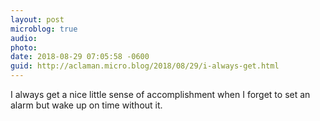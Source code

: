 ```yaml
---
layout: post
microblog: true
audio: 
photo: 
date: 2018-08-29 07:05:58 -0600
guid: http://aclaman.micro.blog/2018/08/29/i-always-get.html
---
```

I always get a nice little sense of accomplishment when I forget to set an alarm but wake up on time without it.
